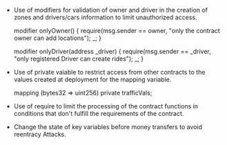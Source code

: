 - Use of modifiers for validation of owner and driver in the creation of zones and drivers/cars information to limit unauthorized access.
  
  modifier onlyOwner() {
        require(msg.sender == owner, "only the contract owner can add locations");
        _;
    }
    
    modifier onlyDriver(address _driver) {
        require(msg.sender == _driver, "only registered Driver can create rides");
        _;
    }
    
    
- Use of private vaiable to restrict access from other contracts to the values created at deployment for the mapping variable.    
  
  mapping (bytes32 => uint256) private trafficVals;
  
  
- Use of require to limit the processing of the contract functions in conditions that don't fulfill the requirements of the contract. 


- Change the state of key variables before money transfers to avoid reentracy Attacks.   
